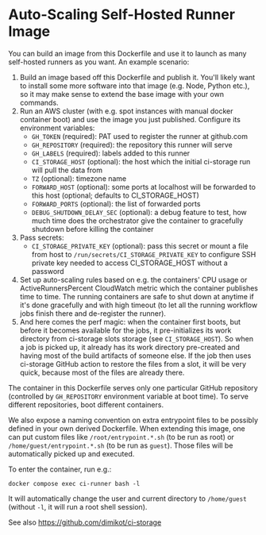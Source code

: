 # Auto-Scaling Self-Hosted Runner Image

You can build an image from this Dockerfile and use it to launch as many
self-hosted runners as you want. An example scenario:

1. Build an image based off this Dockerfile and publish it. You'll likely want
   to install some more software into that image (e.g. Node, Python etc.), so it
   may make sense to extend the base image with your own commands.
2. Run an AWS cluster (with e.g. spot instances with manual docker container
   boot) and use the image you just published. Configure its environment
   variables:
   - `GH_TOKEN` (required): PAT used to register the runner at github.com
   - `GH_REPOSITORY` (required): the repository this runner will serve
   - `GH_LABELS` (required): labels added to this runner
   - `CI_STORAGE_HOST` (optional): the host which the initial ci-storage run
     will pull the data from
   - `TZ` (optional): timezone name
   - `FORWARD_HOST` (optional): some ports at localhost will be forwarded to
     this host (optional; defaults to CI_STORAGE_HOST)
   - `FORWARD_PORTS` (optional): the list of forwarded ports
   - `DEBUG_SHUTDOWN_DELAY_SEC` (optional): a debug feature to test, how much
     time does the orchestrator give the container to gracefully shutdown before
     killing the container
3. Pass secrets:
   - `CI_STORAGE_PRIVATE_KEY` (optional): pass this secret or mount a file from
     host to `/run/secrets/CI_STORAGE_PRIVATE_KEY` to configure SSH private key
     needed to access CI_STORAGE_HOST without a password
3. Set up auto-scaling rules based on e.g. the containers' CPU usage or
   ActiveRunnersPercent CloudWatch metric which the container publishes time to
   time. The running containers are safe to shut down at anytime if it's done
   gracefully and with high timeout (to let all the running workflow jobs finish
   there and de-register the runner).
4. And here comes the perf magic: when the container first boots, but before it
   becomes available for the jobs, it pre-initializes its work directory from
   ci-storage slots storage (see `CI_STORAGE_HOST`). So when a job is picked up,
   it already has its work directory pre-created and having most of the build
   artifacts of someone else. If the job then uses ci-storage GitHub action to
   restore the files from a slot, it will be very quick, because most of the
   files are already there.

The container in this Dockerfile serves only one particular GitHub repository
(controlled by `GH_REPOSITORY` environment variable at boot time). To serve
different repositories, boot different containers.

We also expose a naming convention on extra entrypoint files to be possibly
defined in your own derived Dockerfile. When extending this image, one can put
custom files like `/root/entrypoint.*.sh` (to be run as root) or
`/home/guest/entrypoint.*.sh` (to be run as `guest`). Those files will be
automatically picked up and executed.

To enter the container, run e.g.:

```
docker compose exec ci-runner bash -l
```

It will automatically change the user and current directory to `/home/guest`
(without `-l`, it will run a root shell session).

See also https://github.com/dimikot/ci-storage

